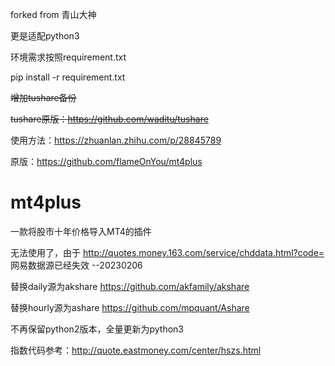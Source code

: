 forked from 青山大神

更是适配python3

环境需求按照requirement.txt 

pip install -r requirement.txt

~~增加tushare备份~~

~~tushare原版：https://github.com/waditu/tushare~~

使用方法：https://zhuanlan.zhihu.com/p/28845789

原版：https://github.com/flameOnYou/mt4plus
# mt4plus
一款将股市十年价格导入MT4的插件

无法使用了，由于
http://quotes.money.163.com/service/chddata.html?code=
网易数据源已经失效 --20230206

替换daily源为akshare
https://github.com/akfamily/akshare

替换hourly源为ashare
https://github.com/mpquant/Ashare

不再保留python2版本，全量更新为python3

指数代码参考：http://quote.eastmoney.com/center/hszs.html
